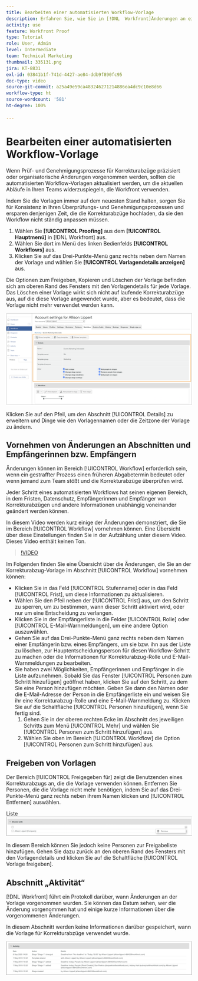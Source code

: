 ```yaml
---
title: Bearbeiten einer automatisierten Workflow-Vorlage
description: Erfahren Sie, wie Sie in [!DNL  Workfront]Änderungen an einer bestehenden Vorlage für einen automatisierten Proofing-Workflow vornehmen können.
activity: use
feature: Workfront Proof
type: Tutorial
role: User, Admin
level: Intermediate
team: Technical Marketing
thumbnail: 335131.png
jira: KT-8831
exl-id: 03841b1f-741d-4427-ae84-ddb9f890fc95
doc-type: video
source-git-commit: a25a49e59ca483246271214886ea4dc9c10e8d66
workflow-type: ht
source-wordcount: '581'
ht-degree: 100%

---
```


# Bearbeiten einer automatisierten Workflow-Vorlage

Wenn Prüf- und Genehmigungsprozesse für Korrekturabzüge präzisiert oder organisatorische Änderungen vorgenommen werden, sollten die automatisierten Workflow-Vorlagen aktualisiert werden, um die aktuellen Abläufe in Ihren Teams widerzuspiegeln, die Workfront verwenden.

Indem Sie die Vorlagen immer auf dem neuesten Stand halten, sorgen Sie für Konsistenz in Ihren Überprüfungs- und Genehmigungsprozessen und ersparen denjenigen Zeit, die die Korrekturabzüge hochladen, da sie den Workflow nicht ständig anpassen müssen.

1. Wählen Sie **[!UICONTROL Proofing]** aus dem **[!UICONTROL Hauptmenü]** in [!DNL Workfront] aus.
1. Wählen Sie dort im Menü des linken Bedienfelds **[!UICONTROL Workflows]** aus.
1. Klicken Sie auf das Drei-Punkte-Menü ganz rechts neben dem Namen der Vorlage und wählen Sie **[!UICONTROL Vorlagendetails anzeigen]** aus.

Die Optionen zum Freigeben, Kopieren und Löschen der Vorlage befinden sich am oberen Rand des Fensters mit den Vorlagendetails für jede Vorlage. Das Löschen einer Vorlage wirkt sich nicht auf laufende Korrekturabzüge aus, auf die diese Vorlage angewendet wurde, aber es bedeutet, dass die Vorlage nicht mehr verwendet werden kann.

![Fenster mit Vorlagendetails](assets/proof-system-setup-edit-templates-details-area.png)

<!--
Lean More URLs
-->

Klicken Sie auf den Pfeil, um den Abschnitt [!UICONTROL Details] zu erweitern und Dinge wie den Vorlagennamen oder die Zeitzone der Vorlage zu ändern.

## Vornehmen von Änderungen an Abschnitten und Empfängerinnen bzw. Empfängern

Änderungen können im Bereich [!UICONTROL Workflow] erforderlich sein, wenn ein gestraffter Prozess einen früheren Abgabetermin bedeutet oder wenn jemand zum Team stößt und die Korrekturabzüge überprüfen wird.

Jeder Schritt eines automatisierten Workflows hat seinen eigenen Bereich, in dem Fristen, Datenschutz, Empfängerinnen und Empfänger von Korrekturabzügen und andere Informationen unabhängig voneinander geändert werden können.

In diesem Video werden kurz einige der Änderungen demonstriert, die Sie im Bereich [!UICONTROL Workflow] vornehmen können. Eine Übersicht über diese Einstellungen finden Sie in der Aufzählung unter diesem Video. Dieses Video enthält keinen Ton.

>[!VIDEO](https://video.tv.adobe.com/v/335131/?quality=12&learn=on)

Im Folgenden finden Sie eine Übersicht über die Änderungen, die Sie an der Korrekturabzug-Vorlage im Abschnitt [!UICONTROL Workflow] vornehmen können:

* Klicken Sie in das Feld [!UICONTROL Stufenname] oder in das Feld [!UICONTROL Frist], um diese Informationen zu aktualisieren.
* Wählen Sie den Pfeil neben der [!UICONTROL Frist] aus, um den Schritt zu sperren, um zu bestimmen, wann dieser Schritt aktiviert wird, oder nur um eine Entscheidung zu verlangen.
* Klicken Sie in der Empfängerliste in die Felder [!UICONTROL Rolle] oder [!UICONTROL E-Mail-Warnmeldungen], um eine andere Option auszuwählen.
* Gehen Sie auf das Drei-Punkte-Menü ganz rechts neben dem Namen einer Empfängerin bzw. eines Empfängers, um sie bzw. ihn aus der Liste zu löschen, zur Hauptentscheidungsperson für diesen Workflow-Schritt zu machen oder die Informationen für Korrekturabzug-Rolle und E-Mail-Warnmeldungen zu bearbeiten.
* Sie haben zwei Möglichkeiten, Empfängerinnen und Empfänger in die Liste aufzunehmen. Sobald Sie das Fenster [!UICONTROL Personen zum Schritt hinzufügen] geöffnet haben, klicken Sie auf den Schritt, zu dem Sie eine Person hinzufügen möchten. Geben Sie dann den Namen oder die E-Mail-Adresse der Person in die Empfängerliste ein und weisen Sie ihr eine Korrekturabzug-Rolle und eine E-Mail-Warnmeldung zu. Klicken Sie auf die Schaltfläche [!UICONTROL Personen hinzufügen], wenn Sie fertig sind.
   1. Gehen Sie in der oberen rechten Ecke im Abschnitt des jeweiligen Schritts zum Menü [!UICONTROL Mehr] und wählen Sie [!UICONTROL Personen zum Schritt hinzufügen] aus.
   1. Wählen Sie oben im Bereich [!UICONTROL Workflow] die Option [!UICONTROL Personen zum Schritt hinzufügen] aus.

## Freigeben von Vorlagen

Der Bereich [!UICONTROL Freigegeben für] zeigt die Benutzenden eines Korrekturabzugs an, die die Vorlage verwenden können. Entfernen Sie Personen, die die Vorlage nicht mehr benötigen, indem Sie auf das Drei-Punkte-Menü ganz rechts neben ihrem Namen klicken und [!UICONTROL Entfernen] auswählen.

Liste ![[!UICONTROL Freigegeben für]](assets/proof-system-setups-edit-template-shared-with.png)

In diesem Bereich können Sie jedoch keine Personen zur Freigabeliste hinzufügen. Gehen Sie dazu zurück an den oberen Rand des Fensters mit den Vorlagendetails und klicken Sie auf die Schaltfläche [!UICONTROL Vorlage freigeben].

## Abschnitt „Aktivität“

[!DNL Workfront] führt ein Protokoll darüber, wann Änderungen an der Vorlage vorgenommen wurden. Sie können das Datum sehen, wer die Änderung vorgenommen hat und einige kurze Informationen über die vorgenommenen Änderungen.

In diesem Abschnitt werden keine Informationen darüber gespeichert, wann die Vorlage für Korrekturabzüge verwendet wurde.

![Aktivitätsliste eines Korrekturabzugs](assets/proof-system-setups-edit-template-activity.png)
